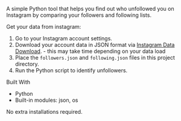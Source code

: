 A simple Python tool that helps you find out who unfollowed you on Instagram by comparing your followers and following lists.

Get your data from instagram:
1. Go to your Instagram account settings.
2. Download your account data in JSON format via [Instagram Data Download](https://www.instagram.com/download/request/). - this may take time depending on your data load
3. Place the `followers.json` and `following.json` files in this project directory.
4. Run the Python script to identify unfollowers.

Built With
- Python
- Built-in modules: json, os

No extra installations required.
